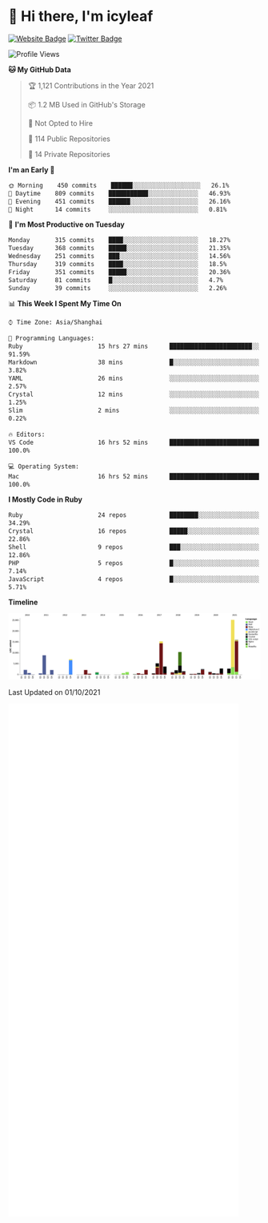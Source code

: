 # 👋 Hi there, I'm icyleaf

[![Website Badge](https://img.shields.io/badge/-icyleaf.com-444444?style=flat&logo=Google-Chrome&logoColor=f2f2f2&link=https://icyleaf.com)](https://icyleaf.com)
[![Twitter Badge](https://img.shields.io/badge/-@icyleaf-1da1f2?style=flat&labelColor=1ca0f1&logo=twitter&logoColor=white&link=https://twitter.com/icyleaf)](https://twitter.com/icyleaf)

<!--START_SECTION:waka-->
![Profile Views](http://img.shields.io/badge/Profile%20Views-0-blue)

**🐱 My GitHub Data** 

> 🏆 1,121 Contributions in the Year 2021
 > 
> 📦 1.2 MB Used in GitHub's Storage 
 > 
> 🚫 Not Opted to Hire
 > 
> 📜 114 Public Repositories 
 > 
> 🔑 14 Private Repositories  
 > 
**I'm an Early 🐤** 

```text
🌞 Morning    450 commits    ██████░░░░░░░░░░░░░░░░░░░   26.1% 
🌆 Daytime    809 commits    ███████████░░░░░░░░░░░░░░   46.93% 
🌃 Evening    451 commits    ██████░░░░░░░░░░░░░░░░░░░   26.16% 
🌙 Night      14 commits     ░░░░░░░░░░░░░░░░░░░░░░░░░   0.81%

```
📅 **I'm Most Productive on Tuesday** 

```text
Monday       315 commits    ████░░░░░░░░░░░░░░░░░░░░░   18.27% 
Tuesday      368 commits    █████░░░░░░░░░░░░░░░░░░░░   21.35% 
Wednesday    251 commits    ███░░░░░░░░░░░░░░░░░░░░░░   14.56% 
Thursday     319 commits    ████░░░░░░░░░░░░░░░░░░░░░   18.5% 
Friday       351 commits    █████░░░░░░░░░░░░░░░░░░░░   20.36% 
Saturday     81 commits     █░░░░░░░░░░░░░░░░░░░░░░░░   4.7% 
Sunday       39 commits     ░░░░░░░░░░░░░░░░░░░░░░░░░   2.26%

```


📊 **This Week I Spent My Time On** 

```text
⌚︎ Time Zone: Asia/Shanghai

💬 Programming Languages: 
Ruby                     15 hrs 27 mins      ███████████████████████░░   91.59% 
Markdown                 38 mins             █░░░░░░░░░░░░░░░░░░░░░░░░   3.82% 
YAML                     26 mins             ░░░░░░░░░░░░░░░░░░░░░░░░░   2.57% 
Crystal                  12 mins             ░░░░░░░░░░░░░░░░░░░░░░░░░   1.25% 
Slim                     2 mins              ░░░░░░░░░░░░░░░░░░░░░░░░░   0.22%

🔥 Editors: 
VS Code                  16 hrs 52 mins      █████████████████████████   100.0%

💻 Operating System: 
Mac                      16 hrs 52 mins      █████████████████████████   100.0%

```

**I Mostly Code in Ruby** 

```text
Ruby                     24 repos            ████████░░░░░░░░░░░░░░░░░   34.29% 
Crystal                  16 repos            █████░░░░░░░░░░░░░░░░░░░░   22.86% 
Shell                    9 repos             ███░░░░░░░░░░░░░░░░░░░░░░   12.86% 
PHP                      5 repos             █░░░░░░░░░░░░░░░░░░░░░░░░   7.14% 
JavaScript               4 repos             █░░░░░░░░░░░░░░░░░░░░░░░░   5.71%

```


**Timeline**

![Chart not found](https://raw.githubusercontent.com/icyleaf/icyleaf/main/charts/bar_graph.png) 


 Last Updated on 01/10/2021
<!--END_SECTION:waka-->

![Metrics](https://github.com/icyleaf/icyleaf/blob/main/github-metrics.svg)
